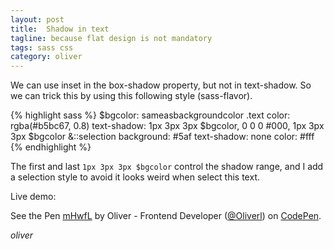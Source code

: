 ```yaml
---
layout: post
title:  Shadow in text
tagline: because flat design is not mandatory
tags: sass css
category: oliver
---
```

We can use inset in the box-shadow property, but not in text-shadow.
So we can trick this by using this following style (sass-flavor).

{% highlight sass %}
$bgcolor: sameasbackgroundcolor
.text
  color: rgba(#b5bc67, 0.8)
  text-shadow: 1px 3px 3px $bgcolor, 0 0 0 #000, 1px 3px 3px $bgcolor
  &::selection
    background: #5af
    text-shadow: none
    color: #fff
{% endhighlight %}

The first and last `1px 3px 3px $bgcolor` control the shadow range, and I add a selection style to avoid it looks weird when select this text.

Live demo:

<p data-height="150" data-theme-id="0" data-slug-hash="mHwfL" data-default-tab="result" class='codepen'>See the Pen <a href='http://codepen.io/Oliverl/pen/mHwfL/'>mHwfL</a> by Oliver - Frontend Developer (<a href='http://codepen.io/Oliverl'>@Oliverl</a>) on <a href='http://codepen.io'>CodePen</a>.</p>
<script async src="//codepen.io/assets/embed/ei.js"></script>

_oliver_
